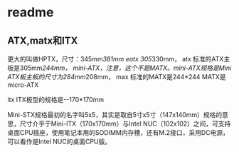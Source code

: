 # readme

## ATX,matx和ITX

更大的叫做HPTX，尺寸：345mm*381mm
eatx 305*330mm，
atx 标准的ATX主板是305mm*244mm，
mini-ATX，注意，这个不是MATX。mini-ATX规格是Mini ATX板主板的尺寸为284mm*208mm，
max 标准的MATX是244*244 MATX是micro-ATX

itx ITX板型的规格是--170*170mm

Mini-STX规格最初的名字叫5x5，其实是取自5寸x5寸（147x140mm）规格的意思，尺寸介乎于Mini-ITX（170x170mm）与Intel NUC（102x102）之间，可支持桌面CPU插座，使用笔记本用的SODIMM内存槽，还有M.2接口，采用DC电源，可以看作是Intel NUC的桌面CPU版。